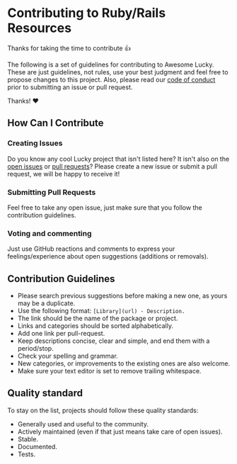 # Contributing to Ruby/Rails Resources

Thanks for taking the time to contribute :+1:

The following is a set of guidelines for contributing to Awesome Lucky. These are just guidelines, not rules, use your best judgment and feel free to propose changes to this project. Also, please read our [code of conduct](https://github.com/andrewmcodes/ruby-rails-resources/blob/master/CODE_OF_CONDUCT.md) prior to submitting an issue or pull request.

Thanks! :heart:

## How Can I Contribute

### Creating Issues

Do you know any cool Lucky project that isn't listed here? It isn't also on the [open issues](https://github.com/andrewmcodes/ruby-rails-resources/issues) or [pull requests](https://github.com/andrewmcodes/ruby-rails-resources/pulls)?
Please create a new issue or submit a pull request, we will be happy to receive it!

### Submitting Pull Requests

Feel free to take any open issue, just make sure that you follow the contribution guidelines.

### Voting and commenting

Just use GitHub reactions and comments to express your feelings/experience about open suggestions (additions or removals).

## Contribution Guidelines

- Please search previous suggestions before making a new one, as yours may be a duplicate.
- Use the following format: `[Library](url) - Description.`
- The link should be the name of the package or project.
- Links and categories should be sorted alphabetically.
- Add one link per pull-request.
- Keep descriptions concise, clear and simple, and end them with a period/stop.
- Check your spelling and grammar.
- New categories, or improvements to the existing ones are also welcome.
- Make sure your text editor is set to remove trailing whitespace.

## Quality standard

To stay on the list, projects should follow these quality standards:

- Generally used and useful to the community.
- Actively maintained (even if that just means take care of open issues).
- Stable.
- Documented.
- Tests.
